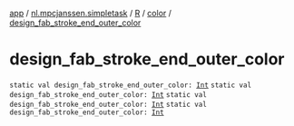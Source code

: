 [app](../../../index.md) / [nl.mpcjanssen.simpletask](../../index.md) / [R](../index.md) / [color](index.md) / [design_fab_stroke_end_outer_color](.)

# design_fab_stroke_end_outer_color

`static val design_fab_stroke_end_outer_color: `[`Int`](https://kotlinlang.org/api/latest/jvm/stdlib/kotlin/-int/index.html)
`static val design_fab_stroke_end_outer_color: `[`Int`](https://kotlinlang.org/api/latest/jvm/stdlib/kotlin/-int/index.html)
`static val design_fab_stroke_end_outer_color: `[`Int`](https://kotlinlang.org/api/latest/jvm/stdlib/kotlin/-int/index.html)
`static val design_fab_stroke_end_outer_color: `[`Int`](https://kotlinlang.org/api/latest/jvm/stdlib/kotlin/-int/index.html)